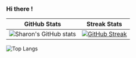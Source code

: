### Hi there !

| GitHub Stats | Streak Stats |
| ------------ | ------------- |
| ![Sharon's GitHub stats](https://github-readme-stats.vercel.app/api?username=atienosonia&show_icons=true&theme=great-gatsby) | [![GitHub Streak](https://streak-stats.demolab.com/?user=atienosonia&theme=dark)](https://git.io/streak-stats) | ![Top Langs](https://github-readme-stats.vercel.app/api/top-langs/?username=atienosonia&langs_count=8) |

![Top Langs](https://github-readme-stats.vercel.app/api/top-langs/?username=atienosonia&langs_count=8)





